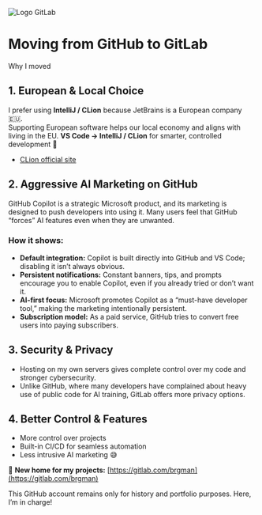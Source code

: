 ![Logo GitLab](https://about.gitlab.com/images/press/logo/png/gitlab-logo-100.png)

# Moving from GitHub to GitLab

Why I moved

## 1. European & Local Choice

I prefer using **IntelliJ / CLion** because JetBrains is a European company 🇪🇺.  
Supporting European software helps our local economy and aligns with living in the EU.
**VS Code → IntelliJ / CLion** for smarter, controlled development 🚀  
  - [CLion official site](https://www.jetbrains.com/clion/)

## 2. Aggressive AI Marketing on GitHub
GitHub Copilot is a strategic Microsoft product, and its marketing is designed to push developers into using it. Many users feel that GitHub “forces” AI features even when they are unwanted.

### How it shows:
- **Default integration:** Copilot is built directly into GitHub and VS Code; disabling it isn’t always obvious.  
- **Persistent notifications:** Constant banners, tips, and prompts encourage you to enable Copilot, even if you already tried or don’t want it.  
- **AI-first focus:** Microsoft promotes Copilot as a “must-have developer tool,” making the marketing intentionally persistent.  
- **Subscription model:** As a paid service, GitHub tries to convert free users into paying subscribers.

## 3. Security & Privacy
- Hosting on my own servers gives complete control over my code and stronger cybersecurity.  
- Unlike GitHub, where many developers have complained about heavy use of public code for AI training, GitLab offers more privacy options.

## 4. Better Control & Features
- More control over projects  
- Built-in CI/CD for seamless automation  
- Less intrusive AI marketing 😅  

🔗 **New home for my projects:** [https://gitlab.com/brgman](https://gitlab.com/brgman)

This GitHub account remains only for history and portfolio purposes. Here, I’m in charge!
